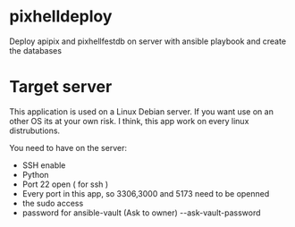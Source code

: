 # pixhelldeploy
Deploy apipix and pixhellfestdb on server with ansible playbook and create the databases

# Target server

This application is used on a Linux Debian server.
If you want use on an other OS its at your own risk.
I think, this app work on every linux distrubutions.

You need to have on the server:

- SSH enable
- Python 
- Port 22 open ( for ssh )
- Every port in this app, so 3306,3000 and 5173 need to be openned
- the sudo access
- password for ansible-vault (Ask to owner) --ask-vault-password
